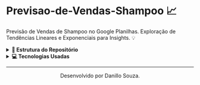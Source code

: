 # Previsao-de-Vendas-Shampoo 📈
 Previsão de Vendas de Shampoo no Google Planilhas. Exploração de Tendências Lineares e Exponenciais para Insights. 💡

<details>
  <summary><b>📁 Estrutura do Repositório</b></summary>

 Dentro deste repositório, você encontrará os seguintes arquivos e pastas:
- Arquivo "Previsão de Vendas de Shampoo.pdf"
  - É um arquivo em PDF que contém os gráficos e previsões feitas.
- Arquivo Previsão de Vendas de Shampoo.xlsx”
	- É um arquivo em XLSX que contém os gráficos e previsões feitas.
- Pasta “Dados”
	- Contém um arquivo com os dados base para este projeto, dados em .XLSX.
- Pasta “Guia_Informativo”
	- Esta pasta contém 7 fotos JPEG para auxiliar no que foi feito do projeto.  
- .gitattributes
	- Arquivo default para criação do repositório.
- README.md
	- Arquivo com informações para entender o objetivo do repositório.


</details>

<details>
  <summary><b>💻 Tecnologias Usadas </b></summary>

 Para este projeto foi utilizado a seguinte tecnologia para certos fins
- **Google Sheets** (programa de planilhas).
  - Utilizado para fazer previsões e gráficos.

</details>

<hr>
<p align="center">
Desenvolvido por Danillo Souza.
</p>
